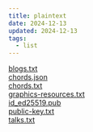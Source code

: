 ```yaml
---
title: plaintext
date: 2024-12-13
updated: 2024-12-13
tags:
  - list
---
```


[blogs.txt](/misc/plaintext/blogs.txt) \
[chords.json](/misc/plaintext/chords.json) \
[chords.txt](/misc/plaintext/chords.txt) \
[graphics-resources.txt](/misc/plaintext/graphics-resources.txt) \
[id_ed25519.pub](/misc/plaintext/id_ed25519.pub) \
[public-key.txt](/misc/plaintext/public-key.txt) \
[talks.txt](/misc/plaintext/talks.txt)

